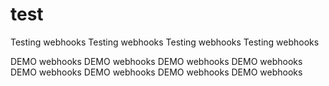 # test
Testing webhooks
Testing webhooks
Testing webhooks
Testing webhooks


DEMO webhooks
DEMO webhooks
DEMO webhooks
DEMO webhooks
DEMO webhooks
DEMO webhooks
DEMO webhooks
DEMO webhooks

